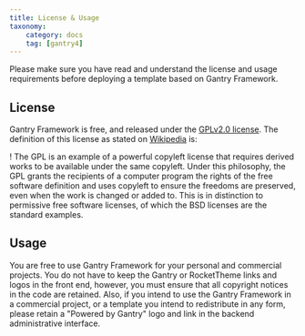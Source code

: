 ```yaml
---
title: License & Usage
taxonomy:
    category: docs
    tag: [gantry4]
---
```


Please make sure you have read and understand the license and usage requirements before deploying a template based on Gantry Framework.

License
-------

Gantry Framework is free, and released under the [GPLv2.0 license][GPL]. The definition of this license as stated on [Wikipedia][wiki] is:

! The GPL is an example of a powerful copyleft license that requires derived works to be available under the same copyleft. Under this philosophy, the GPL grants the recipients of a computer program the rights of the free software definition and uses copyleft to ensure the freedoms are preserved, even when the work is changed or added to. This is in distinction to permissive free software licenses, of which the BSD licenses are the standard examples.


Usage
-----
You are free to use Gantry Framework for your personal and commercial projects. You do not have to keep the Gantry or RocketTheme links and logos in the front end, however, you must ensure that all copyright notices in the code are retained. Also, if you intend to use the Gantry Framework in a commercial project, or a template you intend to redistribute in any form, please retain a "Powered by Gantry" logo and link in the backend administrative interface.


[GPL]: http://www.gnu.org/licenses/old-licenses/gpl-2.0.html
[wiki]: http://en.wikipedia.org/wiki/GPL_License

